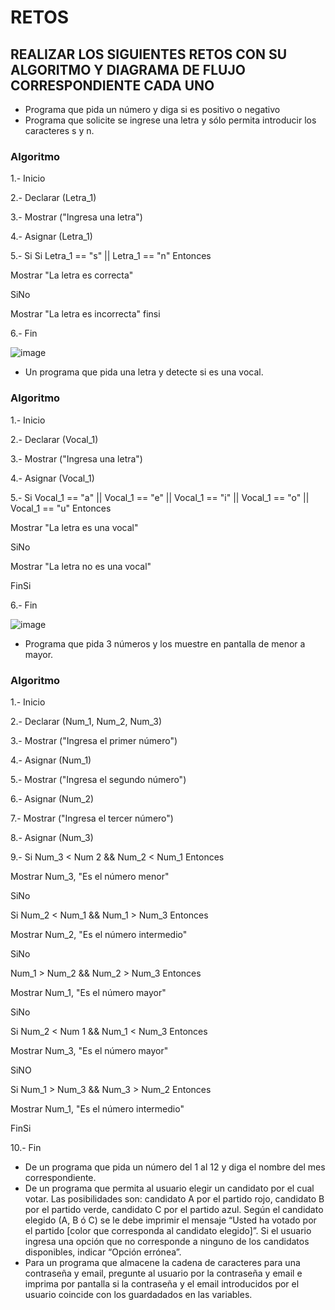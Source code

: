 # RETOS
## REALIZAR LOS SIGUIENTES RETOS CON SU ALGORITMO Y DIAGRAMA DE FLUJO CORRESPONDIENTE CADA UNO 

* Programa que pida un número y diga si es positivo o negativo
* Programa que solicite se ingrese una letra y sólo permita introducir los caracteres s y n.

### Algoritmo

1.- Inicio

2.- Declarar (Letra_1)

3.- Mostrar ("Ingresa una letra")

4.- Asignar (Letra_1)

5.- Si Si Letra_1 == "s" || Letra_1 == "n" Entonces

   Mostrar "La letra es correcta" 
   
   SiNo 
   
   Mostrar "La letra es incorrecta"
   finsi
   
6.- Fin   

![image](https://user-images.githubusercontent.com/103210431/164290452-3630b6ab-7378-48b5-83db-c98eab9672d0.png)


* Un programa que pida una letra y detecte si es una vocal. 

### Algoritmo

1.- Inicio

2.- Declarar (Vocal_1)

3.- Mostrar ("Ingresa una letra")

4.- Asignar (Vocal_1)

5.- Si Vocal_1 == "a" || Vocal_1 == "e" || Vocal_1 == "i" || Vocal_1 == "o" || Vocal_1 == "u" Entonces 

   Mostrar "La letra es una vocal" 
   
   SiNo 
   
   Mostrar "La letra no es una vocal"
   
   FinSi
   
6.- Fin 

![image](https://user-images.githubusercontent.com/103210431/164290794-ea9cfa51-c44a-4b35-b67b-408d0e8d2022.png)


* Programa que pida 3 números y los muestre en pantalla de menor a mayor.  

### Algoritmo

1.- Inicio

2.- Declarar (Num_1, Num_2, Num_3)

3.- Mostrar ("Ingresa el primer número")

4.- Asignar (Num_1)

5.- Mostrar ("Ingresa el segundo número")

6.- Asignar (Num_2)

7.- Mostrar ("Ingresa el tercer número")

8.- Asignar (Num_3)

9.- Si Num_3 < Num 2 && Num_2 < Num_1 Entonces
   
   Mostrar Num_3, "Es el número menor"

   SiNo 
   
   Si Num_2 < Num_1 && Num_1 > Num_3 Entonces
   
   Mostrar Num_2, "Es el número intermedio"
   
   SiNo
   
   Num_1 > Num_2 && Num_2 > Num_3 Entonces

   Mostrar Num_1, "Es el número mayor"
   
   SiNo
   
   Si Num_2 < Num 1 && Num_1 < Num_3 Entonces
   
   Mostrar Num_3, "Es el número mayor"
   
   SiNO
   
   Si Num_1 > Num_3 && Num_3 > Num_2 Entonces
   
   Mostrar Num_1, "Es el número intermedio"
   
   FinSi

10.- Fin


* De un programa que pida un número del 1 al 12 y diga el nombre del mes correspondiente.
* De un programa que permita al usuario elegir un candidato por el cual votar. Las posibilidades son: candidato A por el partido rojo, candidato B por el partido verde, candidato C por el partido azul. Según el candidato elegido (A, B ó C) se le debe imprimir el mensaje “Usted ha votado por el partido [color que corresponda al candidato elegido]”. Si el usuario ingresa una opción que no corresponde a ninguno de los candidatos disponibles, indicar “Opción errónea”.
* Para un programa que almacene la cadena de caracteres para una contraseña y email, pregunte al usuario por la contraseña y email e imprima por pantalla si la contraseña y el email introducidos por el usuario coincide con los guardadados en las variables.
